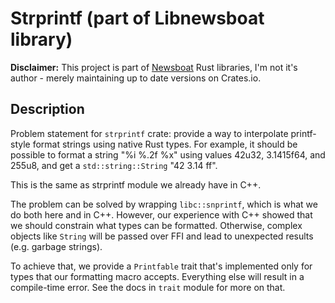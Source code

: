 # Strprintf (part of Libnewsboat library)

__Disclaimer:__ This project is part of [Newsboat](https://github.com/newsboat/newsboat) Rust libraries, I'm not it's author - merely maintaining up to date versions on Crates.io.

## Description

Problem statement for `strprintf` crate: provide a way to interpolate printf-style format
strings using native Rust types. For example, it should be possible to format a string
"%i %.2f %x" using values 42u32, 3.1415f64, and 255u8, and get a `std::string::String` "42 3.14
ff".

This is the same as strprintf module we already have in C++.

The problem can be solved by wrapping `libc::snprintf`, which is what we do both here and in
C++. However, our experience with C++ showed that we should constrain what types can be
formatted. Otherwise, complex objects like `String` will be passed over FFI and lead to
unexpected results (e.g. garbage strings).

To achieve that, we provide a `Printfable` trait that's implemented only for types that our
formatting macro accepts. Everything else will result in a compile-time error. See the docs in
`trait` module for more on that.
